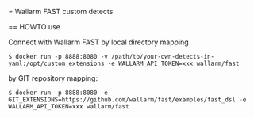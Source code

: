 = Wallarm FAST custom detects

== HOWTO use

Connect with Wallarm FAST by local directory mapping
```
$ docker run -p 8888:8080 -v /path/to/your-own-detects-in-yaml:/opt/custom_extensions -e WALLARM_API_TOKEN=xxx wallarm/fast
```

by GIT repository mapping:

```
$ docker run -p 8888:8080 -e GIT_EXTENSIONS=https://github.com/wallarm/fast/examples/fast_dsl -e WALLARM_API_TOKEN=xxx wallarm/fast
```
